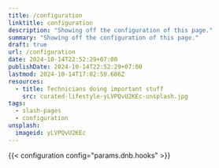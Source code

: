 ```yaml
---
title: /configuration
linktitle: configuration
description: "Showing off the configuration of this page."
summary: "Showing off the configuration of this page."
draft: true
url: /configuration
date: 2024-10-14T22:52:29+07:00
publishDate: 2024-10-14T22:52:29+07:00
lastmod: 2024-10-14T17:02:59.686Z
resources:
  - title: Technicians doing important stuff
    src: curated-lifestyle-yLVPQvU2KEc-unsplash.jpg
tags:
  - slash-pages
  - configuration
unsplash:
  imageid: yLVPQvU2KEc
---
```


{{< configuration config="params.dnb.hooks" >}}
